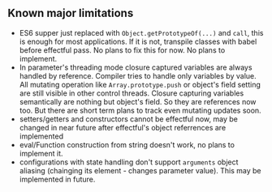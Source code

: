 ## Known major limitations
 * ES6 supper just replaced with `Object.getPrototypeOf(...)` and `call`, 
   this is enough for most applications. If it is not, transpile classes with babel 
   before effectful pass. No plans to fix this for now. No plans to implement.
 * In parameter's threading mode closure captured variables are always handled by reference. 
   Compiler tries to handle only
   variables by value. All mutating operation like `Array.prototype.push` or object's 
   field setting are still visible in other control threads. Closure capturing variables
   semantically are nothing but object's field. So they are references now too.
   But there are short term plans to track even mutating updates soon.
 * setters/getters and constructors cannot be effectful now, may be changed in near future
   after effectful's object referrences are implemented
 * eval/Function construction from string doesn't work, no plans to implement it.
 * configurations with state handling don't support `arguments` object aliasing 
   (chainging its element - changes parameter value).
   This may be implemented in future.
